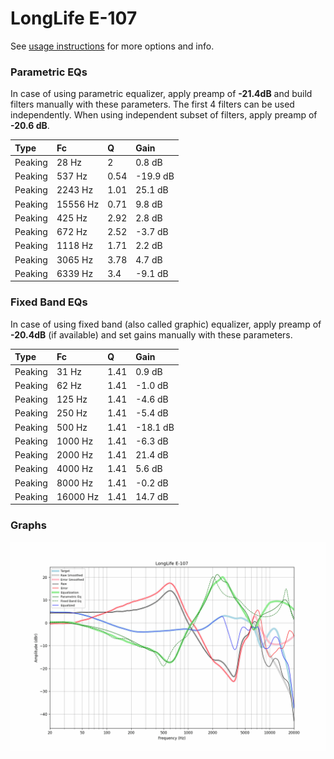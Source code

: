 # LongLife E-107
See [usage instructions](https://github.com/jaakkopasanen/AutoEq#usage) for more options and info.

### Parametric EQs
In case of using parametric equalizer, apply preamp of **-21.4dB** and build filters manually
with these parameters. The first 4 filters can be used independently.
When using independent subset of filters, apply preamp of **-20.6 dB**.

| Type    | Fc       |    Q | Gain     |
|:--------|:---------|:-----|:---------|
| Peaking | 28 Hz    | 2    | 0.8 dB   |
| Peaking | 537 Hz   | 0.54 | -19.9 dB |
| Peaking | 2243 Hz  | 1.01 | 25.1 dB  |
| Peaking | 15556 Hz | 0.71 | 9.8 dB   |
| Peaking | 425 Hz   | 2.92 | 2.8 dB   |
| Peaking | 672 Hz   | 2.52 | -3.7 dB  |
| Peaking | 1118 Hz  | 1.71 | 2.2 dB   |
| Peaking | 3065 Hz  | 3.78 | 4.7 dB   |
| Peaking | 6339 Hz  | 3.4  | -9.1 dB  |

### Fixed Band EQs
In case of using fixed band (also called graphic) equalizer, apply preamp of **-20.4dB**
(if available) and set gains manually with these parameters.

| Type    | Fc       |    Q | Gain     |
|:--------|:---------|:-----|:---------|
| Peaking | 31 Hz    | 1.41 | 0.9 dB   |
| Peaking | 62 Hz    | 1.41 | -1.0 dB  |
| Peaking | 125 Hz   | 1.41 | -4.6 dB  |
| Peaking | 250 Hz   | 1.41 | -5.4 dB  |
| Peaking | 500 Hz   | 1.41 | -18.1 dB |
| Peaking | 1000 Hz  | 1.41 | -6.3 dB  |
| Peaking | 2000 Hz  | 1.41 | 21.4 dB  |
| Peaking | 4000 Hz  | 1.41 | 5.6 dB   |
| Peaking | 8000 Hz  | 1.41 | -0.2 dB  |
| Peaking | 16000 Hz | 1.41 | 14.7 dB  |

### Graphs
![](./LongLife%20E-107.png)